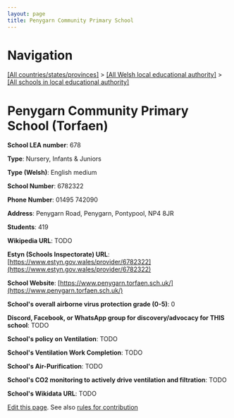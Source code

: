 ```yaml
---
layout: page
title: Penygarn Community Primary School
---
```

# Navigation

[[All countries/states/provinces]](../../..) > [[All Welsh local educational authority]](../..) > [[All schools in local educational authority]](..)

# Penygarn Community Primary School (Torfaen)

**School LEA number**: 678

**Type**: Nursery, Infants & Juniors

**Type (Welsh)**: English medium

**School Number**: 6782322

**Phone Number**: 01495 742090

**Address**: Penygarn Road, Penygarn, Pontypool, NP4 8JR

**Students**: 419

**Wikipedia URL**: TODO

**Estyn (Schools Inspectorate) URL**: [https://www.estyn.gov.wales/provider/6782322](https://www.estyn.gov.wales/provider/6782322)

**School Website**: [https://www.penygarn.torfaen.sch.uk/](https://www.penygarn.torfaen.sch.uk/)

**School's overall airborne virus protection grade (0-5)**: 0

**Discord, Facebook, or WhatsApp group for discovery/advocacy for THIS school**: TODO

**School's policy on Ventilation**: TODO

**School's Ventilation Work Completion**: TODO

**School's Air-Purification**: TODO

**School's CO2 monitoring to actively drive ventilation and filtration**: TODO

**School's Wikidata URL**: TODO




[Edit this page](https://github.com/VentilationProject/Wales/edit/prif/./Torfaen/Penygarn_Community_Primary_School.md). See also [rules for contribution](../../../contribution-rules/)